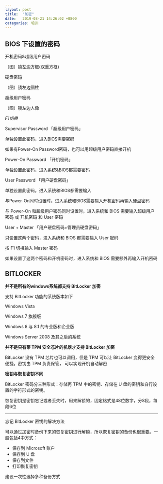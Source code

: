 ```yaml
---
layout: post
title:  "加密"
date:   2019-08-21 14:26:02 +0800
categories: 培训
---
```




## BIOS 下设置的密码

开机密码&超级用户密码

（图）锁左边方框(双重方框)

硬盘密码

（图）锁左边圆柱

超级用户密码

（图）锁左边人像

*F1切换*


Supervisor Password 「超级用户密码」

单独设置此密码，进入BIOS需要密码

如果有Power-On Password密码，也可以用超级用户密码直接开机



Power-On Password 「开机密码」

单独设置此密码，进入系统&BIOS都需要密码



User Password 「用户硬盘密码」

单独设置此密码，进入系统和BIOS都需要输入

与Power-On同时设置时，进入系统和BIOS需要输入开机密码再输入硬盘密码

与 Power-On 和超级用户密码同时设置时，进入系统和 BIOS 需要输入超级用户密码 或 开机密码 和 User 密码



User + Master 「用户硬盘密码+管理员硬盘密码」

只设置这两个密码，进入系统和 BIOS 都需要输入 User 密码

按 F1 切换输入 Master 密码

如果设置了这两个密码和开机密码时，进入系统和 BIOS 需要额外再输入开机密码



## BITLOCKER

**并不是所有的windows系统都支持 BitLocker 加密**

支持 BitLocker 功能的系统版本如下

Windows Vista

Windows 7 旗舰版

Windows 8 与 8.1 的专业版和企业版

Windows Server 2008 及其之后的系统



**并不是只有带 TPM 安全芯片的机器才支持 BitLocker 加密**

BitLocker 没有 TPM 芯片也可以调用，但是 TPM 可以让 BitLocker 变得更安全便捷。密钥由 TPM 负责保管， 可以实现开机自动解密



**密钥与恢复密钥不同**

BitLocker 密码分三种形式：存储再 TPM 中的密钥、存储在 U 盘的密钥和自行设置的字符形式的密钥。

恢复密钥是密钥忘记或者丢失时，用来解锁的，固定格式是48位数字，分8段，每段6位



****

忘记 BitLocker 密钥的解决方法

可以通过加密时备份下来的恢复密钥进行解锁，所以恢复密钥的备份也很重要。一般包括4中方式：

* 保存到 Microsoft 账户
* 保存到 U 盘
* 保存到文件
* 打印恢复密钥

建议一次性选择多种备份方式